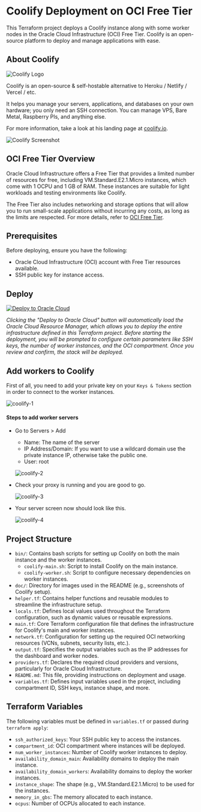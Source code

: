 # Coolify Deployment on OCI Free Tier

This Terraform project deploys a Coolify instance along with some worker nodes in the Oracle Cloud Infrastructure (OCI) Free Tier. Coolify is an open-source platform to deploy and manage applications with ease.

## About Coolify

![Coolify Logo](doc/coolify-logo.png)

Coolify is an open-source & self-hostable alternative to Heroku / Netlify / Vercel / etc.

It helps you manage your servers, applications, and databases on your own hardware; you only need an SSH connection. You can manage VPS, Bare Metal, Raspberry PIs, and anything else.

For more information, take a look at his landing page at [coolify.io](https://coolify.io).

![Coolify Screenshot](doc/coolify-screenshot.webp)

## OCI Free Tier Overview
Oracle Cloud Infrastructure offers a Free Tier that provides a limited number of resources for free, including VM.Standard.E2.1.Micro instances, which come with 1 OCPU and 1 GB of RAM. These instances are suitable for light workloads and testing environments like Coolify.

The Free Tier also includes networking and storage options that will allow you to run small-scale applications without incurring any costs, as long as the limits are respected. For more details, refer to [OCI Free Tier](https://www.oracle.com/cloud/free/).

## Prerequisites

Before deploying, ensure you have the following:
- Oracle Cloud Infrastructure (OCI) account with Free Tier resources available.
- SSH public key for instance access.

## Deploy

[![Deploy to Oracle Cloud](https://oci-resourcemanager-plugin.plugins.oci.oraclecloud.com/latest/deploy-to-oracle-cloud.svg)](https://cloud.oracle.com/resourcemanager/stacks/create?zipUrl=https://github.com/statickidz/coolify-oci-free/archive/refs/heads/main.zip)

*Clicking the "Deploy to Oracle Cloud" button will automatically load the Oracle Cloud Resource Manager, which allows you to deploy the entire infrastructure defined in this Terraform project. Before starting the deployment, you will be prompted to configure certain parameters like SSH keys, the number of worker instances, and the OCI compartment. Once you review and confirm, the stack will be deployed.*

## Add workers to Coolify

First of all, you need to add your private key on your `Keys & Tokens` section in order to connect to the worker instances.

![coolify-1](doc/image-1.png)

#### Steps to add worker servers
- Go to Servers > Add
    - Name: The name of the server
    - IP Address/Domain: If you want to use a wildcard domain use the private instance IP, otherwise take the public one.
    - User: root

    ![coolify-2](doc/image-4.png)

- Check your proxy is running and you are good to go.

    ![coolify-3](doc/image-2.png)

- Your server screen now should look like this.

    ![coolify-4](doc/image-3.png)

## Project Structure

-   `bin/`: Contains bash scripts for setting up Coolify on both the main instance and the worker instances.
    -   `coolify-main.sh`: Script to install Coolify on the main instance.
    -   `coolify-worker.sh`: Script to configure necessary dependencies on worker instances.
-   `doc/`: Directory for images used in the README (e.g., screenshots of Coolify setup).
-   `helper.tf`: Contains helper functions and reusable modules to streamline the infrastructure setup.
-   `locals.tf`: Defines local values used throughout the Terraform configuration, such as dynamic values or reusable expressions.
-   `main.tf`: Core Terraform configuration file that defines the infrastructure for Coolify's main and worker instances.
-   `network.tf`: Configuration for setting up the required OCI networking resources (VCNs, subnets, security lists, etc.).
-   `output.tf`: Specifies the output variables such as the IP addresses for the dashboard and worker nodes.
-   `providers.tf`: Declares the required cloud providers and versions, particularly for Oracle Cloud Infrastructure.
-   `README.md`: This file, providing instructions on deployment and usage.
-   `variables.tf`: Defines input variables used in the project, including compartment ID, SSH keys, instance shape, and more.

## Terraform Variables

The following variables must be defined in `variables.tf` or passed during `terraform apply`:

- `ssh_authorized_keys`: Your SSH public key to access the instances.
- `compartment_id`: OCI compartment where instances will be deployed.
- `num_worker_instances`: Number of Coolify worker instances to deploy.
- `availability_domain_main`: Availability domains to deploy the main instance.
- `availability_domain_workers`: Availability domains to deploy the worker instances.
- `instance_shape`: The shape (e.g., VM.Standard.E2.1.Micro) to be used for the instances.
- `memory_in_gbs`: The memory allocated to each instance.
- `ocpus`: Number of OCPUs allocated to each instance.